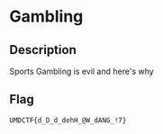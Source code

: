# Gambling

## Description

Sports Gambling is evil and here's why

## Flag

`UMDCTF{d_D_d_dehH_@W_dANG_!7}`

